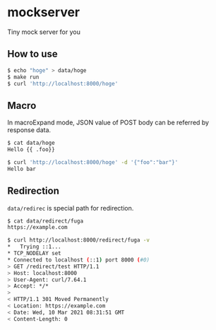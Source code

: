 # mockserver

Tiny mock server for you

## How to use
```sh
$ echo "hoge" > data/hoge
$ make run
$ curl 'http://localhost:8000/hoge'
```

## Macro
In macroExpand mode, JSON value of POST body can be referred by response data.
```sh
$ cat data/hoge
Hello {{ .foo}}

$ curl 'http://localhost:8000/hoge' -d '{"foo":"bar"}'
Hello bar
```
## Redirection
`data/redirec` is special path for redirection.
```sh
$ cat data/redirect/fuga
https://example.com

$ curl http://localhost:8000/redirect/fuga -v
*   Trying ::1...
* TCP_NODELAY set
* Connected to localhost (::1) port 8000 (#0)
> GET /redirect/test HTTP/1.1
> Host: localhost:8000
> User-Agent: curl/7.64.1
> Accept: */*
>
< HTTP/1.1 301 Moved Permanently
< Location: https://example.com
< Date: Wed, 10 Mar 2021 08:31:51 GMT
< Content-Length: 0
```
